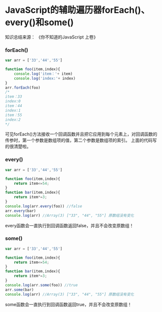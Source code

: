 # JavaScript的辅助遍历器forEach()、every()和some()

知识总结来源： 《你不知道的JavaScript 上卷》

### forEach()

``` javascript
var arr = ['33','44','55']

function foo(item,index){
    console.log('item：'+ item)
    console.log('index:'+ index)
}
arr.forEach(foo)
/* 
item：33
index:0
item：44
index:1
item：55
index:2
*/
```

可见forEach()方法接收一个回调函数并且把它应用到每个元素上，对回调函数的传参时，第一个参数是数组项的值，第二个参数是数组项的索引。 上面的代码写的很清楚啦。

### every()

``` javascript
var arr = ['33','44','55']

function foo(item,index){
    return item<=54;
}
function bar(item,index){
    return item*=3;
}
console.log(arr.every(foo)) //false
arr.every(bar)
console.log(arr) //Array(3) ["33", "44", "55"] 原数组没有变化
```

every函数会一直执行到回调函数返回false，并且不会改变原数组！

### some()

``` javascript
var arr = ['33','44','55']

function foo(item,index){
    return item<=54;
}
function bar(item,index){
    return item*=3;
}
console.log(arr.some(foo)) //true
arr.some(bar)
console.log(arr) //Array(3) ["33", "44", "55"] 原数组没有变化
```

some函数会一直执行到回调函数返回true，并且不会改变原数组！